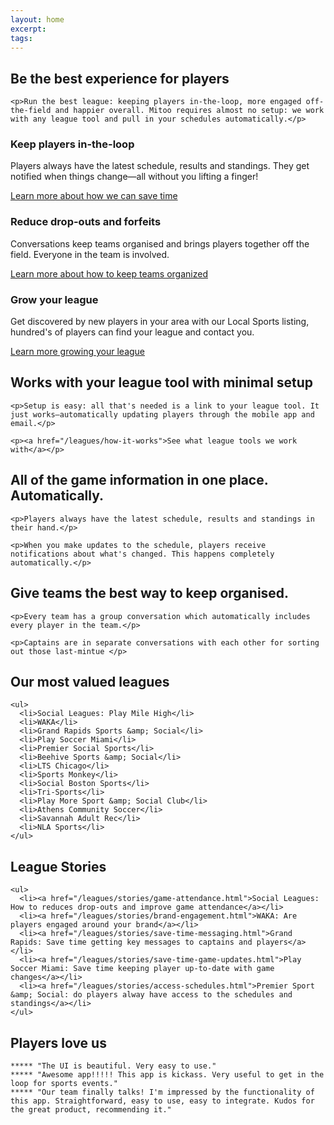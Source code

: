 ```yaml
---
layout: home
excerpt: 
tags: 
---
```


<div class="screenshot-header">
  <div class="screenshot"></div>
</div>

<div class="detail">
  <section>
    <h1>Be the best experience for players</h1>

    <p>Run the best league: keeping players in-the-loop, more engaged off-the-field and happier overall. Mitoo requires almost no setup: we work with any league tool and pull in your schedules automatically.</p>
</section>
</div>

<div class="detail">
  <section>
    <div class="benefits">
      <div class="benefit">
        <h3>Keep players in-the-loop</h3>
        <p>Players always have the latest schedule, results and standings. They get notified when things change—all without you lifting a finger!</p>
        <a href="autopilot.html">Learn more about how we can save time</a>
      </div>
      <div class="benefit">
        <h3>Reduce drop-outs and forfeits</h3>
        <p>Conversations keep teams organised and brings players together off the field. Everyone in the team is involved.</p>
        <a href="messaging.html">Learn more about how to keep teams organized</a>
      </div>
      <div class="benefit">
        <h3>Grow your league</h3>
        <p>Get discovered by new players in your area with our Local Sports listing, hundred's of players can find your league and contact you.</p>
        <a href="local-sports-listing.html">Learn more growing your league</a>
      </div>
    </div>
  </section>
</div>

<div id="minimal-setup" class="detail">
  <section>
    <h2>Works with your league tool with minimal setup</h2>

    <p>Setup is easy: all that's needed is a link to your league tool. It just works—automatically updating players through the mobile app and email.</p>

    <p><a href="/leagues/how-it-works">See what league tools we work with</a></p>
  </section>
</div>

<div id="everything-in-one-place" class="detail">
  <section>
    <h2>All of the game information in one place. Automatically.</h2>

    <p>Players always have the latest schedule, results and standings in their hand.</p>

    <p>When you make updates to the schedule, players receive notifications about what's changed. This happens completely automatically.</p>
  </section>
</div>


<div id="group-messaging" class="detail">
  <section>
    <h2>Give teams the best way to keep organised.</h2>

    <p>Every team has a group conversation which automatically includes every player in the team.</p>

    <p>Captains are in separate conversations with each other for sorting out those last-mintue </p>
  </section>
</div>

<div id="valued-leagues" class="detail">
  <section>
    <h2>Our most valued leagues</h2>

    <ul>
      <li>Social Leagues: Play Mile High</li>
      <li>WAKA</li>
      <li>Grand Rapids Sports &amp; Social</li>
      <li>Play Soccer Miami</li>
      <li>Premier Social Sports</li>
      <li>Beehive Sports &amp; Social</li>
      <li>LTS Chicago</li>
      <li>Sports Monkey</li>
      <li>Social Boston Sports</li>
      <li>Tri-Sports</li>
      <li>Play More Sport &amp; Social Club</li>
      <li>Athens Community Soccer</li>
      <li>Savannah Adult Rec</li>
      <li>NLA Sports</li>
    </ul>
  </section>

</div>

<div id="league-stories" class="detail">
  <section>
    <h2>League Stories</h2>

    <ul>
      <li><a href="/leagues/stories/game-attendance.html">Social Leagues: How to reduces drop-outs and improve game attendance</a></li>
      <li><a href="/leagues/stories/brand-engagement.html">WAKA: Are players engaged around your brand</a></li>
      <li><a href="/leagues/stories/save-time-messaging.html">Grand Rapids: Save time getting key messages to captains and players</a></li>
      <li><a href="/leagues/stories/save-time-game-updates.html">Play Soccer Miami: Save time keeping player up-to-date with game changes</a></li>
      <li><a href="/leagues/stories/access-schedules.html">Premier Sport &amp; Social: do players alway have access to the schedules and standings</a></li>
    </ul>
  </section>
</div>

<div id="players-love-us" class="detail">
  <section>
    <h2>Players love us</h2>

    ***** "The UI is beautiful. Very easy to use."
    ***** "Awesome app!!!!! This app is kickass. Very useful to get in the loop for sports events."
    ***** "Our team finally talks! I'm impressed by the functionality of this app. Straightforward, easy to use, easy to integrate. Kudos for the great product, recommending it."
  </section>
</div>